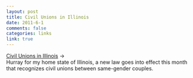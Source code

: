 ```yaml
--- 
layout: post
title: Civil Unions in Illinois
date: 2011-6-1
comments: false
categories: links
link: true
---
```

<a title="Civil Unions in Illinois" href="http://www.suntimes.com/5703018-417/civil-union-law-for-same-sex-couples-takes-effect-in-illinois.html">Civil Unions in Illinois</a> →
<br />
Hurray for my home state of Illinois, a new law goes into effect this month that recognizes civil unions between same-gender couples.
